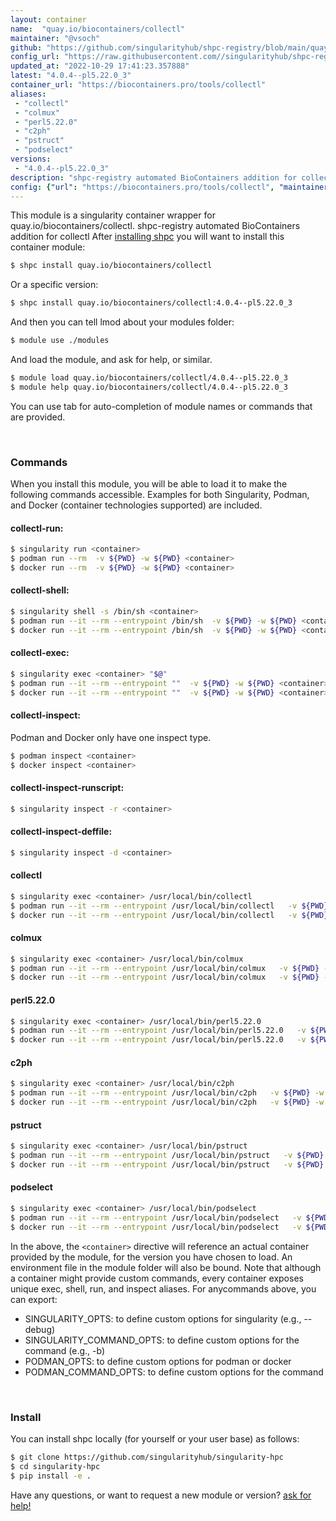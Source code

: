 ```yaml
---
layout: container
name:  "quay.io/biocontainers/collectl"
maintainer: "@vsoch"
github: "https://github.com/singularityhub/shpc-registry/blob/main/quay.io/biocontainers/collectl/container.yaml"
config_url: "https://raw.githubusercontent.com//singularityhub/shpc-registry/main/quay.io/biocontainers/collectl/container.yaml"
updated_at: "2022-10-29 17:41:23.357888"
latest: "4.0.4--pl5.22.0_3"
container_url: "https://biocontainers.pro/tools/collectl"
aliases:
 - "collectl"
 - "colmux"
 - "perl5.22.0"
 - "c2ph"
 - "pstruct"
 - "podselect"
versions:
 - "4.0.4--pl5.22.0_3"
description: "shpc-registry automated BioContainers addition for collectl"
config: {"url": "https://biocontainers.pro/tools/collectl", "maintainer": "@vsoch", "description": "shpc-registry automated BioContainers addition for collectl", "latest": {"4.0.4--pl5.22.0_3": "sha256:d696215f7d0c43c53e3d6f878ea02814744f03580a84ecd9435399b5ac45a089"}, "tags": {"4.0.4--pl5.22.0_3": "sha256:d696215f7d0c43c53e3d6f878ea02814744f03580a84ecd9435399b5ac45a089"}, "docker": "quay.io/biocontainers/collectl", "aliases": {"collectl": "/usr/local/bin/collectl", "colmux": "/usr/local/bin/colmux", "perl5.22.0": "/usr/local/bin/perl5.22.0", "c2ph": "/usr/local/bin/c2ph", "pstruct": "/usr/local/bin/pstruct", "podselect": "/usr/local/bin/podselect"}}
---
```


This module is a singularity container wrapper for quay.io/biocontainers/collectl.
shpc-registry automated BioContainers addition for collectl
After [installing shpc](#install) you will want to install this container module:


```bash
$ shpc install quay.io/biocontainers/collectl
```

Or a specific version:

```bash
$ shpc install quay.io/biocontainers/collectl:4.0.4--pl5.22.0_3
```

And then you can tell lmod about your modules folder:

```bash
$ module use ./modules
```

And load the module, and ask for help, or similar.

```bash
$ module load quay.io/biocontainers/collectl/4.0.4--pl5.22.0_3
$ module help quay.io/biocontainers/collectl/4.0.4--pl5.22.0_3
```

You can use tab for auto-completion of module names or commands that are provided.

<br>

### Commands

When you install this module, you will be able to load it to make the following commands accessible.
Examples for both Singularity, Podman, and Docker (container technologies supported) are included.

#### collectl-run:

```bash
$ singularity run <container>
$ podman run --rm  -v ${PWD} -w ${PWD} <container>
$ docker run --rm  -v ${PWD} -w ${PWD} <container>
```

#### collectl-shell:

```bash
$ singularity shell -s /bin/sh <container>
$ podman run --it --rm --entrypoint /bin/sh  -v ${PWD} -w ${PWD} <container>
$ docker run --it --rm --entrypoint /bin/sh  -v ${PWD} -w ${PWD} <container>
```

#### collectl-exec:

```bash
$ singularity exec <container> "$@"
$ podman run --it --rm --entrypoint ""  -v ${PWD} -w ${PWD} <container> "$@"
$ docker run --it --rm --entrypoint ""  -v ${PWD} -w ${PWD} <container> "$@"
```

#### collectl-inspect:

Podman and Docker only have one inspect type.

```bash
$ podman inspect <container>
$ docker inspect <container>
```

#### collectl-inspect-runscript:

```bash
$ singularity inspect -r <container>
```

#### collectl-inspect-deffile:

```bash
$ singularity inspect -d <container>
```


#### collectl

```bash
$ singularity exec <container> /usr/local/bin/collectl
$ podman run --it --rm --entrypoint /usr/local/bin/collectl   -v ${PWD} -w ${PWD} <container> -c " $@"
$ docker run --it --rm --entrypoint /usr/local/bin/collectl   -v ${PWD} -w ${PWD} <container> -c " $@"
```


#### colmux

```bash
$ singularity exec <container> /usr/local/bin/colmux
$ podman run --it --rm --entrypoint /usr/local/bin/colmux   -v ${PWD} -w ${PWD} <container> -c " $@"
$ docker run --it --rm --entrypoint /usr/local/bin/colmux   -v ${PWD} -w ${PWD} <container> -c " $@"
```


#### perl5.22.0

```bash
$ singularity exec <container> /usr/local/bin/perl5.22.0
$ podman run --it --rm --entrypoint /usr/local/bin/perl5.22.0   -v ${PWD} -w ${PWD} <container> -c " $@"
$ docker run --it --rm --entrypoint /usr/local/bin/perl5.22.0   -v ${PWD} -w ${PWD} <container> -c " $@"
```


#### c2ph

```bash
$ singularity exec <container> /usr/local/bin/c2ph
$ podman run --it --rm --entrypoint /usr/local/bin/c2ph   -v ${PWD} -w ${PWD} <container> -c " $@"
$ docker run --it --rm --entrypoint /usr/local/bin/c2ph   -v ${PWD} -w ${PWD} <container> -c " $@"
```


#### pstruct

```bash
$ singularity exec <container> /usr/local/bin/pstruct
$ podman run --it --rm --entrypoint /usr/local/bin/pstruct   -v ${PWD} -w ${PWD} <container> -c " $@"
$ docker run --it --rm --entrypoint /usr/local/bin/pstruct   -v ${PWD} -w ${PWD} <container> -c " $@"
```


#### podselect

```bash
$ singularity exec <container> /usr/local/bin/podselect
$ podman run --it --rm --entrypoint /usr/local/bin/podselect   -v ${PWD} -w ${PWD} <container> -c " $@"
$ docker run --it --rm --entrypoint /usr/local/bin/podselect   -v ${PWD} -w ${PWD} <container> -c " $@"
```



In the above, the `<container>` directive will reference an actual container provided
by the module, for the version you have chosen to load. An environment file in the
module folder will also be bound. Note that although a container
might provide custom commands, every container exposes unique exec, shell, run, and
inspect aliases. For anycommands above, you can export:

 - SINGULARITY_OPTS: to define custom options for singularity (e.g., --debug)
 - SINGULARITY_COMMAND_OPTS: to define custom options for the command (e.g., -b)
 - PODMAN_OPTS: to define custom options for podman or docker
 - PODMAN_COMMAND_OPTS: to define custom options for the command

<br>

### Install

You can install shpc locally (for yourself or your user base) as follows:

```bash
$ git clone https://github.com/singularityhub/singularity-hpc
$ cd singularity-hpc
$ pip install -e .
```

Have any questions, or want to request a new module or version? [ask for help!](https://github.com/singularityhub/singularity-hpc/issues)